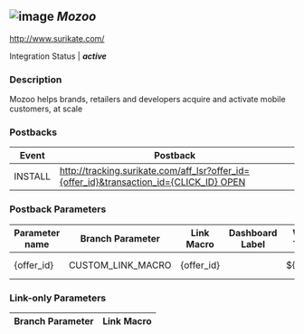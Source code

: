 ## ![image](https://cdn.branch.io/branch-assets/ad-partner-manager/Mozoo-Performance-1492710482008-1498430203032.png)	***Mozoo***
http://www.surikate.com/

Integration Status |  ***active***

###  Description
Mozoo helps brands, retailers and developers acquire and activate mobile customers, at scale

### Postbacks
Event | Postback
--- | ---
INSTALL | http://tracking.surikate.com/aff_lsr?offer_id={offer_id}&transaction_id={CLICK_ID} OPEN | http://tracking.surikate.com/aff_goal?a=lsr&offer_id={offer_id}&transaction_id={CLICK_ID}&goal_id={goal_id} custom_event | http://tracking.surikate.com/aff_goal?a=lsr&offer_id={offer_id}&transaction_id={CLICK_ID}&goal_id={goal_id}

### Postback Parameters
Parameter name | Branch Parameter | Link Macro | Dashboard Label | Webhook Template | Required | Description
--- | --- | --- | --- | --- | --- | --- 
{offer_id} | CUSTOM_LINK_MACRO | {offer_id} |  | ${(offer_id)!} | false | Offer ID  {CLICK_ID} | CLICK_ID | {CLICK_ID} |  | null | false | ClickID {goal_id} | CUSTOM_LINK_MACRO | {goal_id} |  | null | false | Goal ID

### Link-only Parameters
Branch Parameter | Link Macro
--- | ---




